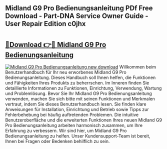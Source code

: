 ## Midland G9 Pro Bedienungsanleitung PDf Free Download - Part-DNA Service Owner Guide - User Repair Edition c0jhx

# <h2><a href="http://df4i7ob.blite.top/?on=Midland+G9+Pro+Bedienungsanleitung">🔗Download 👉🔴 Midland G9 Pro Bedienungsanleitung</a></h2>

[![Midland G9 Pro Bedienungsanleitung new download](https://i.imgur.com/lujVjoI.png)](http://df4i7ob.blite.top/?on=Midland+G9+Pro+Bedienungsanleitung)
Willkommen beim Benutzerhandbuch für Ihr neu erworbenes Midland G9 Pro Bedienungsanleitung. Dieses Handbuch soll Ihnen helfen, die Funktionen und Fähigkeiten Ihres Produkts zu beherrschen. Im Inneren finden Sie detaillierte Informationen zu Funktionen, Einrichtung, Verwendung, Wartung und Problemlösung. Bevor Sie Ihr Midland G9 Pro Bedienungsanleitung verwenden, machen Sie sich bitte mit seinen Funktionen und Merkmalen vertraut, indem Sie dieses Benutzerhandbuch lesen. Sie finden klare Anweisungen für Installation, Einrichtung und Betrieb sowie Tipps zur Fehlerbehebung bei häufig auftretenden Problemen. Die intuitive Benutzeroberfläche und die erweiterten Funktionen Ihres neuen Midland G9 Pro Bedienungsanleitung arbeiten harmonisch zusammen, um Ihre Erfahrung zu verbessern. Wir sind hier, um Midland G9 Pro Bedienungsanleitung zu helfen. Unser Kundensupport-Team ist bereit, Ihnen bei Fragen oder Bedenken behilflich zu sein.
